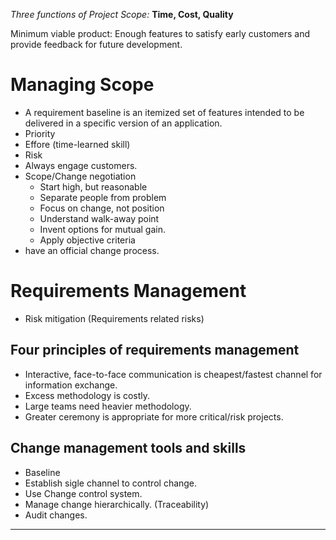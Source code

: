 *Three functions of Project Scope:* 
**Time, Cost, Quality**

Minimum viable product: Enough features to satisfy early customers and provide feedback for future development. 
# Managing Scope
- A requirement baseline is an itemized set of features intended to be delivered in a specific version of an application.
- Priority
- Effore (time-learned skill)
- Risk
- Always engage customers. 
- Scope/Change negotiation
    - Start high, but reasonable 
    - Separate people from problem
    - Focus on change, not position
    - Understand walk-away point
    - Invent options for mutual gain.
    - Apply objective criteria
- have an official change process. 
# Requirements Management
- Risk mitigation (Requirements related risks)

## Four principles of requirements management
- Interactive, face-to-face communication is cheapest/fastest channel for information exchange.
- Excess methodology is costly.
- Large teams need heavier methodology.
- Greater ceremony is appropriate for more critical/risk projects.

## Change management tools and skills
- Baseline
- Establish sigle channel to control change.
- Use Change control system.
- Manage change hierarchically. (Traceability)
- Audit changes.

---

       
